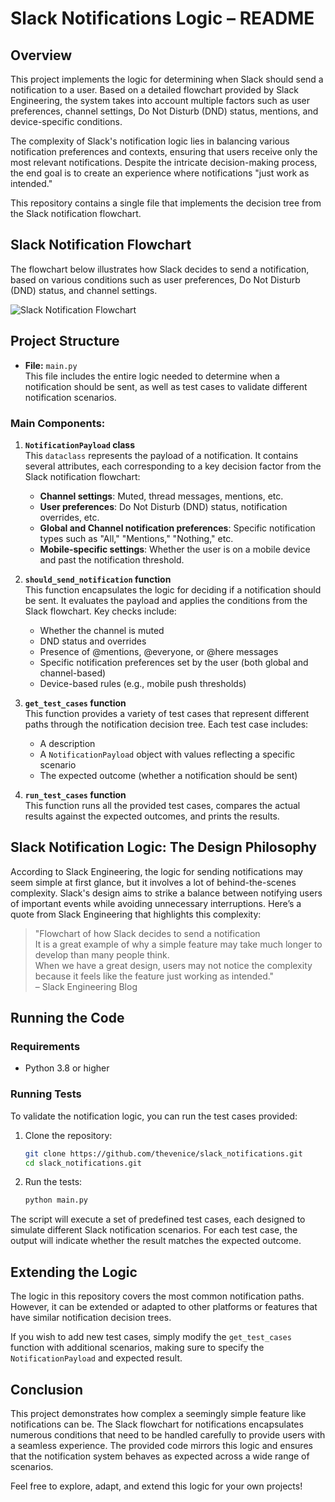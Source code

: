 # Slack Notifications Logic – README

## Overview

This project implements the logic for determining when Slack should send a notification to a user. Based on a detailed flowchart provided by Slack Engineering, the system takes into account multiple factors such as user preferences, channel settings, Do Not Disturb (DND) status, mentions, and device-specific conditions. 

The complexity of Slack's notification logic lies in balancing various notification preferences and contexts, ensuring that users receive only the most relevant notifications. Despite the intricate decision-making process, the end goal is to create an experience where notifications "just work as intended."

This repository contains a single file that implements the decision tree from the Slack notification flowchart.

## Slack Notification Flowchart

The flowchart below illustrates how Slack decides to send a notification, based on various conditions such as user preferences, Do Not Disturb (DND) status, and channel settings.

![Slack Notification Flowchart](https://slack.engineering/wp-content/uploads/sites/7/2023/03/2017-notifications-summary.png?w=512)


## Project Structure

- **File:** `main.py`  
  This file includes the entire logic needed to determine when a notification should be sent, as well as test cases to validate different notification scenarios.

### Main Components:
1. **`NotificationPayload` class**  
   This `dataclass` represents the payload of a notification. It contains several attributes, each corresponding to a key decision factor from the Slack notification flowchart:
   - **Channel settings**: Muted, thread messages, mentions, etc.
   - **User preferences**: Do Not Disturb (DND) status, notification overrides, etc.
   - **Global and Channel notification preferences**: Specific notification types such as "All," "Mentions," "Nothing," etc.
   - **Mobile-specific settings**: Whether the user is on a mobile device and past the notification threshold.

2. **`should_send_notification` function**  
   This function encapsulates the logic for deciding if a notification should be sent. It evaluates the payload and applies the conditions from the Slack flowchart. Key checks include:
   - Whether the channel is muted
   - DND status and overrides
   - Presence of @mentions, @everyone, or @here messages
   - Specific notification preferences set by the user (both global and channel-based)
   - Device-based rules (e.g., mobile push thresholds)

3. **`get_test_cases` function**  
   This function provides a variety of test cases that represent different paths through the notification decision tree. Each test case includes:
   - A description
   - A `NotificationPayload` object with values reflecting a specific scenario
   - The expected outcome (whether a notification should be sent)

4. **`run_test_cases` function**  
   This function runs all the provided test cases, compares the actual results against the expected outcomes, and prints the results.

## Slack Notification Logic: The Design Philosophy

According to Slack Engineering, the logic for sending notifications may seem simple at first glance, but it involves a lot of behind-the-scenes complexity. Slack's design aims to strike a balance between notifying users of important events while avoiding unnecessary interruptions. Here’s a quote from Slack Engineering that highlights this complexity:

> "Flowchart of how Slack decides to send a notification  
> It is a great example of why a simple feature may take much longer to develop than many people think.  
> When we have a great design, users may not notice the complexity because it feels like the feature just working as intended."  
> – Slack Engineering Blog

## Running the Code

### Requirements
- Python 3.8 or higher

### Running Tests

To validate the notification logic, you can run the test cases provided:

1. Clone the repository:
   ```bash
   git clone https://github.com/thevenice/slack_notifications.git
   cd slack_notifications.git
   ```

2. Run the tests:
   ```bash
   python main.py
   ```

The script will execute a set of predefined test cases, each designed to simulate different Slack notification scenarios. For each test case, the output will indicate whether the result matches the expected outcome.

## Extending the Logic

The logic in this repository covers the most common notification paths. However, it can be extended or adapted to other platforms or features that have similar notification decision trees.

If you wish to add new test cases, simply modify the `get_test_cases` function with additional scenarios, making sure to specify the `NotificationPayload` and expected result.

## Conclusion

This project demonstrates how complex a seemingly simple feature like notifications can be. The Slack flowchart for notifications encapsulates numerous conditions that need to be handled carefully to provide users with a seamless experience. The provided code mirrors this logic and ensures that the notification system behaves as expected across a wide range of scenarios.

Feel free to explore, adapt, and extend this logic for your own projects!